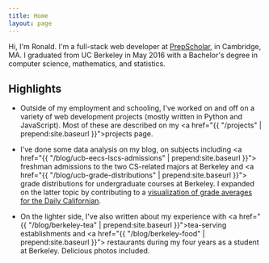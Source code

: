 ```yaml
---
title: Home
layout: page
---
```


Hi, I'm Ronald. I'm a full-stack web developer at
<a href="http://www.prepscholar.com/">PrepScholar</a>, in Cambridge, MA.
I graduated from UC Berkeley in May 2016 with a Bachelor's
degree in computer science, mathematics, and statistics.

## Highlights

* Outside of my employment and schooling, I've worked on and off on a
variety of web development projects (mostly written in Python and
JavaScript). Most of these are described on my
<a href="{{ "/projects" | prepend:site.baseurl }}">projects page</a>.

* I've done some data analysis on my blog, on subjects including
<a href="{{ "/blog/ucb-eecs-lscs-admissions" | prepend:site.baseurl }}">
freshman admissions to the two CS-related majors at Berkeley</a> and
<a href="{{ "/blog/ucb-grade-distributions" | prepend:site.baseurl }}">
grade distributions for undergraduate courses at Berkeley</a>. I
expanded on the latter topic by contributing to a
<a href="http://projects.dailycal.org/grades/">visualization of
grade averages for the Daily Californian</a>.

* On the lighter side, I've also written about my experience with
<a href="{{ "/blog/berkeley-tea" | prepend:site.baseurl }}">tea-serving
establishments</a> and <a href="{{ "/blog/berkeley-food" | prepend:site.baseurl }}">
restaurants</a> during my four years as a student at Berkeley.
Delicious photos included.
